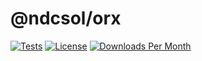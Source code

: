 # @ndcsol/orx

[![Tests](https://github.com/ndcsol/orx/actions/workflows/test.yaml/badge.svg)](https://github.com/ndcsol/orx/actions/workflows/test.yaml)
[![License](https://img.shields.io/badge/Apache-2)](https://www.apache.org/licenses/LICENSE-2.0)
[![Downloads Per Month](https://img.shields.io/npm/dm/@ndcsol/orx)](https://www.npmjs.com/package/@ndcsol/orx)

